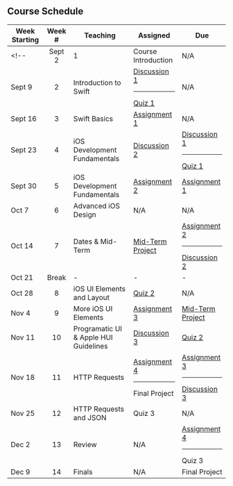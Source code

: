 ## Course Schedule

| Week Starting | Week #| Teaching | Assigned | Due |
| --- |:---: | ---      | ---      | --- |
<!-- | Sept 2 | 1 | Course Introduction | N/A | N/A |
| Sept 9 | 2 | Introduction to Swift | [Discussion 1](/assessments/participation/discussion-1.md) <hr> [Quiz 1](/assessments/participation/quiz-1.md) | N/A |
| Sept 16 | 3 | Swift Basics | [Assignment 1](/assessments/assignments/assignment-1.md)  | N/A |
| Sept 23 | 4 | iOS Development Fundamentals | [Discussion 2](/assessments/participation/discussion-2.md)| [Discussion 1](/assessments/participation/discussion-1.md) <hr> [Quiz 1](/assessments/participation/quiz-1.md) |
| Sept 30 | 5 | iOS Development Fundamentals | [Assignment 2](/assessments/assignments/assignment-2.md) | [Assignment 1](/assessments/assignments/assignment-1.md) |
| Oct 7 | 6 | Advanced iOS Design | N/A | N/A |
| Oct 14 | 7 | Dates & Mid-Term | [Mid-Term Project](/assessments/projects/mid-term.md) | [Assignment 2](/assessments/assignments/assignment-2.md) <hr> [Discussion 2](/assessments/participation/discussion-2.md) |
| Oct 21 | Break | - | - | - |
| Oct 28 | 8 | iOS UI Elements and Layout | [Quiz 2](/assessments/participation/quiz-2.md) | N/A |
| Nov 4 | 9 | More iOS UI Elements | [Assignment 3](/assessments/assignments/assignment-3.md) | [Mid-Term Project](/assessments/projects/mid-term.md) |
| Nov 11 |10 | Programatic UI & Apple HUI Guidelines  | [Discussion 3](/assessments/participation/discussion-3.md) | [Quiz 2](/assessments/participation/quiz-2.md)|
| Nov 18 | 11 | HTTP Requests | [Assignment 4](/assessments/assignments/assignment-4.md) <hr> Final Project | [Assignment 3](/assessments/assignments/assignment-3.md) <hr> [Discussion 3](/assessments/participation/discussion-3.md) |
| Nov 25 | 12 | HTTP Requests and JSON | Quiz 3 | N/A |
| Dec 2 | 13 | Review | N/A | [Assignment 4](/assessments/assignments/assignment-4.md) <hr> Quiz 3 |
| Dec 9 | 14 | Finals | N/A | Final Project | -->
